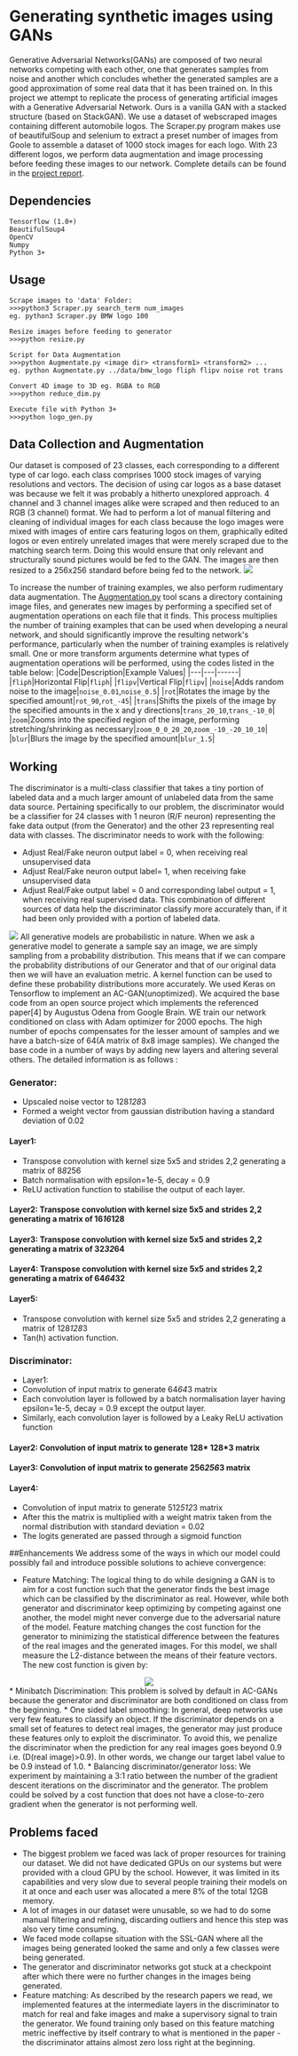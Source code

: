 
# Generating synthetic images using GANs

Generative Adversarial Networks(GANs) are composed of two neural networks competing with each other, one that generates samples from noise and another which concludes whether the generated samples are a good approximation of some real data that it has been trained on. In this project we attempt to replicate the process of generating artificial images with a Generative Adversarial Network. Ours is a vanilla GAN with a stacked structure (based on StackGAN). We use a dataset of webscraped images containing different automobile logos. The Scraper.py program makes use of beautifulSoup and selenium to extract a preset number of images from Goole to assemble a dataset of 1000 stock images for each logo. With 23 different logos, we perform data augmentation and image processing before feeding these images to our network.  Complete details can be found in the [project report](https://github.com/jsully1996/AI_Projects/blob/master/Synthetic_Image_Generation_with_AC-GANs/report.pdf).

## Dependencies  
```
Tensorflow (1.0+)
BeautifulSoup4
OpenCV
Numpy
Python 3+
```
## Usage
```
Scrape images to 'data' Folder:
>>>python3 Scraper.py search_term num_images
eg. python3 Scraper.py BMW logo 100

Resize images before feeding to generator
>>>python resize.py

Script for Data Augmentation
>>>python Augmentate.py <image dir> <transform1> <transform2> ...
eg. python Augmentate.py ../data/bmw_logo fliph flipv noise rot trans

Convert 4D image to 3D eg. RGBA to RGB
>>>python reduce_dim.py

Execute file with Python 3+
>>>python logo_gen.py
```


## Data Collection and Augmentation
Our dataset is composed of 23 classes, each corresponding to a different type of car logo. each class comprises 1000 stock images of varying resolutions and vectors. The decision of using car logos as a base dataset was because we felt it was probably a hitherto unexplored approach. 4 channel and 3 channel images alike were scraped and then reduced to an RGB (3 channel) format.  We had to perform a lot of manual filtering and cleaning of individual images for each class because the logo images were mixed with images of entire cars featuring logos on them, graphically edited logos or even entirely unrelated images that were merely scraped due to the matching search term. Doing this would ensure that only relevant and structurally sound pictures would be fed to the GAN. The images are then resized to a 256x256 standard before being fed to the network.
<img src="./extras/data.png">

To increase the number of training examples, we also perform rudimentary data augmentation. The <a href='./Augmentate.py'>Augmentation.py</a> tool scans a directory containing image files, and generates new images by performing a specified set of augmentation operations on each file that it finds. This process multiplies the number of training examples that can be used when developing a neural network, and should significantly improve the resulting network's performance, particularly when the number of training examples is relatively small. One or more transform arguments determine what types of augmentation operations will be performed, using the codes listed in the table below:
|Code|Description|Example Values|
|---|---|------|
|`fliph`|Horizontal Flip|`fliph`|
|`flipv`|Vertical Flip|`flipv`|
|`noise`|Adds random noise to the image|`noise_0.01`,`noise_0.5`|
|`rot`|Rotates the image by the specified amount|`rot_90`,`rot_-45`|
|`trans`|Shifts the pixels of the image by the specified amounts in the x and y directions|`trans_20_10`,`trans_-10_0`|
|`zoom`|Zooms into the specified region of the image, performing stretching/shrinking as necessary|`zoom_0_0_20_20`,`zoom_-10_-20_10_10`|
|`blur`|Blurs the image by the specified amount|`blur_1.5`|

## Working
The discriminator is a  multi-class classifier that takes a tiny portion of labeled data and a much larger amount of unlabeled data from the same data source. Pertaining specifically to our problem, the discriminator would be a classifier for 24 classes with 1 neuron (R/F neuron) representing the fake data output (from the Generator) and the other 23 representing real data with classes. The discriminator needs to work with the following:
* Adjust Real/Fake neuron output label = 0, when receiving real unsupervised data
* Adjust Real/Fake neuron output label= 1, when receiving fake unsupervised data
* Adjust Real/Fake output label = 0 and corresponding label output = 1, when receiving real supervised data.
 This combination of different sources of data help the discriminator classify more accurately than, if it had been only provided with a portion of labeled data.
<img src="./extras/Arch.png">
All generative models are probabilistic in nature. When we ask a generative model to generate a sample say an image, we are simply sampling from a probability distribution. This means that if we can compare the probability distributions of our Generator and that of our original data then we will have an evaluation metric. A kernel function can be used to define these probability distributions more accurately. We used Keras on Tensorflow to implement an AC-GAN(unoptimized). We acquired the base code from an open source project which implements the referenced paper[4] by Augustus Odena from Google Brain. WE train our network conditioned on class with Adam optimizer for 2000 epochs. The high number of epochs compensates for the lesser amount of samples and we have a batch-size of 64(A matrix of 8x8 image samples). We changed the base code in a number of ways by adding new layers and altering several others. The detailed information is as follows :

### Generator:
* Upscaled noise vector to 128*128*3
* Formed a weight vector from gaussian distribution having a standard deviation of 0.02
#### Layer1:
* Transpose convolution with kernel size 5x5 and strides 2,2 generating a matrix of 8*8*256
* Batch normalisation with epsilon=1e-5, decay = 0.9
* ReLU activation function to stabilise the output of each layer.
#### Layer2: Transpose convolution with kernel size 5x5 and strides 2,2 generating a matrix of 16*16*128
#### Layer3: Transpose convolution with kernel size 5x5 and strides 2,2 generating a matrix of 32*32*64
#### Layer4: Transpose convolution with kernel size 5x5 and strides 2,2 generating a matrix of 64*64*32
#### Layer5:
* Transpose convolution with kernel size 5x5 and strides 2,2 generating a matrix of
128*128*3
* Tan(h) activation function.
### Discriminator:
* Layer1:
* Convolution of input matrix to generate 64*64*3 matrix
* Each convolution layer is followed by a batch normalisation layer having epsilon=1e-5, decay = 0.9 except the output layer.
* Similarly, each convolution layer is followed by a Leaky ReLU activation function
#### Layer2: Convolution of input matrix to generate 128* 128*3 matrix
#### Layer3: Convolution of input matrix to generate 256*256*3 matrix
#### Layer4:
* Convolution of input matrix to generate 512*512*3 matrix
* After this the matrix is multiplied with a weight matrix taken from the normal distribution with
standard deviation = 0.02
* The logits generated are passed through a sigmoid function

##Enhancements
We address some of the ways in which our model could possibly fail and introduce possible solutions to
achieve convergence:
* Feature Matching: The logical thing to do while designing a GAN is to aim for a cost function such that the generator finds the best image which can be classified by the discriminator as real. However, while both generator and discriminator keep optimizing by competing against one another, the model might never converge due to the adversarial nature of the model. Feature matching changes the cost function for the generator to minimizing the statistical difference between the features of the real images and the generated images. For this model, we shall measure the L2-distance between the means of their feature vectors. The new cost function is given by:  
<center><img src="./extras/cost_function.png"></center>
* Minibatch Discrimination: This problem is solved by default in AC-GANs because the generator and discriminator are both conditioned on class from the beginning.
* One sided label smoothing: In general, deep networks use very few features to classify an object. If the discriminator depends on a small set of features to detect real images, the generator may just produce these features only to exploit the discriminator. To avoid this, we penalize the discriminator when the prediction for any real images goes beyond 0.9 i.e. (D(real image)>0.9). In other words, we change our target label value to be 0.9 instead of 1.0.
* Balancing discriminator/generator loss: We experiment by maintaining a 3:1 ratio between the number of the gradient descent iterations on the discriminator and the generator. The problem could be solved by a cost function that does not have a close-to-zero gradient when the generator is not performing well. 

##  Problems faced
* The biggest problem we faced was lack of proper resources for training our dataset. We did not have dedicated
GPUs on our systems but were provided with a cloud GPU by the school. However, it was limited in its capabilities
and very slow due to several people training their models on it at once and each user was allocated a mere 8% of the
total 12GB memory.
* A lot of images in our dataset were unusable, so we had to do some manual filtering and refining, discarding
outliers and hence this step was also very time consuming.
* We faced mode collapse situation with the SSL-GAN where all the images being generated looked the same and
only a few classes were being generated.
* The generator and discriminator networks got stuck at a checkpoint after which there were no further changes in
the images being generated.
* Feature matching: As described by the research papers we read, we implemented features at the intermediate
layers in the discriminator to match for real and fake images and make a supervisory signal to train the generator.
We found training only based on this feature matching metric ineffective by itself contrary to what is mentioned in
the paper - the discriminator attains almost zero loss right at the beginning.


